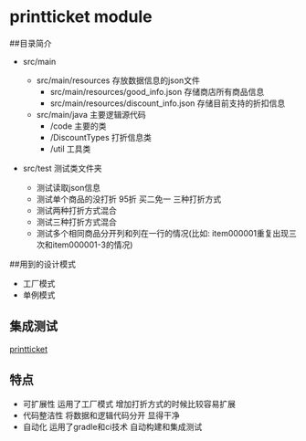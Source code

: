 # printticket module

##目录简介

* src/main
    + src/main/resources 存放数据信息的json文件
        - src/main/resources/good_info.json 存储商店所有商品信息
        - src/main/resources/discount_info.json 存储目前支持的折扣信息
    + src/main/java   主要逻辑源代码
        - /code  主要的类
        - /DiscountTypes  打折信息类
        - /util  工具类

* src/test   测试类文件夹
    + 测试读取json信息
    + 测试单个商品的没打折  95折  买二免一  三种打折方式
    + 测试两种打折方式混合
    + 测试三种打折方式混合
    + 测试多个相同商品分开列和列在一行的情况(比如: item000001重复出现三次和item000001-3的情况)


##用到的设计模式

+ 工厂模式
+ 单例模式

## 集成测试

[printticket](https://travis-ci.org/Izzyyang/)
## 特点

* 可扩展性  运用了工厂模式  增加打折方式的时候比较容易扩展
* 代码整洁性 将数据和逻辑代码分开  显得干净
* 自动化  运用了gradle和ci技术   自动构建和集成测试

